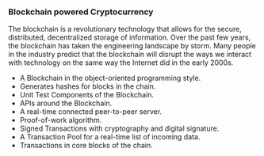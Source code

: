 ### Blockchain powered Cryptocurrency


The blockchain is a revolutionary technology that allows for the secure, distributed, decentralized storage of information. Over the past few years, the blockchain has taken the engineering landscape by storm. Many people in the industry predict that the blockchain will disrupt the ways we interact with technology on the same way the Internet did in the early 2000s.

- A Blockchain in the object-oriented programming style.
- Generates hashes for blocks in the chain.
- Unit Test Components of the Blockchain.
- APIs around the Blockchain.
- A real-time connected peer-to-peer server.
- Proof-of-work algorithm.
- Signed Transactions with cryptography and digital signature.
- A Transaction Pool for a real-time list of incoming data.
- Transactions in core blocks of the chain.

